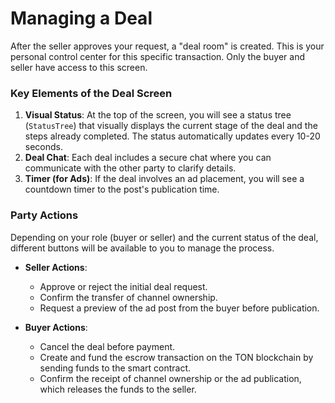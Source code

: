 # Managing a Deal

After the seller approves your request, a "deal room" is created. This is your personal control center for this specific transaction. Only the buyer and seller have access to this screen.

### Key Elements of the Deal Screen

1.  **Visual Status**: At the top of the screen, you will see a status tree (`StatusTree`) that visually displays the current stage of the deal and the steps already completed. The status automatically updates every 10-20 seconds.
2.  **Deal Chat**: Each deal includes a secure chat where you can communicate with the other party to clarify details.
3.  **Timer (for Ads)**: If the deal involves an ad placement, you will see a countdown timer to the post's publication time.

### Party Actions

Depending on your role (buyer or seller) and the current status of the deal, different buttons will be available to you to manage the process.

* **Seller Actions**:
    * Approve or reject the initial deal request.
    * Confirm the transfer of channel ownership.
    * Request a preview of the ad post from the buyer before publication.

* **Buyer Actions**:
    * Cancel the deal before payment.
    * Create and fund the escrow transaction on the TON blockchain by sending funds to the smart contract.
    * Confirm the receipt of channel ownership or the ad publication, which releases the funds to the seller.